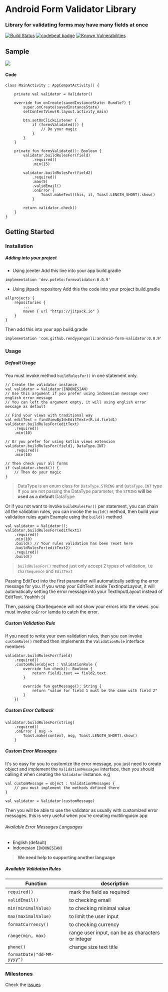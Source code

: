 # Android Form Validator Library
### Library for validating forms may have many fields at once

[![Build Status](https://travis-ci.org/rendyyangasli/android-form-validator.svg?branch=master)](https://travis-ci.org/rendyyangasli/android-form-validator)
[![codebeat badge](https://codebeat.co/badges/dbc9d2b3-09aa-46e2-878b-933a85d620c9)](https://codebeat.co/projects/github-com-rendyyangasli-android-form-validator-master)
[![Known Vulnerabilities](https://snyk.io/test/github/rendyyangasli/android-form-validator/badge.svg?targetFile=formvalidator%2Fbuild.gradle)](https://snyk.io/test/github/rendyyangasli/android-form-validator?targetFile=formvalidator%2Fbuild.gradle)

## Sample

![](asset/demo.gif)

#### Code 
```
class MainActivity : AppCompatActivity() {

    private val validator = Validator()

    override fun onCreate(savedInstanceState: Bundle?) {
        super.onCreate(savedInstanceState)
        setContentView(R.layout.activity_main)

        btn.setOnClickListener {
            if (formsValidated()) {
                // Do your magic
            }
        }
    }

    private fun formsValidated(): Boolean {
        validator.buildRulesFor(field)
            .required()
            .min(15)

        validator.buildRulesFor(field2)
            .required()
            .max(5)
            .validEmail()
            .onError {
                Toast.makeText(this, it, Toast.LENGTH_SHORT).show()
            }

        return validator.check()
    }
}
```

## Getting Started
### Installation

##### Adding into your project
 * Using jcenter 
 Add this line into your app build.gradle
```
implementation 'dev.poteto:formvalidator:0.0.9'
```

 * Using jitpack repository
 Add this the code into your project build.gradle 
```
allprojects {
    repositories {
        ...
        maven { url "https://jitpack.io" }
    }
}
```
Then  add this into your app build.gradle
```
implementation 'com.github.rendyyangasli:android-form-validator:0.0.9'
```


### Usage
##### Default Usage

You must invoke method `buildRulesFor()` in one statement only.

``` 
// Create the validator instance
val validator = Validator(INDONESIAN) 
// Use this argument if you prefer using indonesian message over english error message
// You can left the argument empty, it will using english error message as default

// Find your views with traditional way
val editText = findViewById<EditText>(R.id.field1)
validator.buildRulesFor(editText)
    .required()
    .min(10)
        
// Or you prefer for using kotlin views extension
validator.buildRulesFor(field1, DataType.INT)
    .required()
    .min(10)

// Then check your all forms 
if (validator.check()) {
    // Then do your magic
}
```

> DataType is an enum class for `DataType.STRING` and `DataType.INT` type 
> If you are not passing the DataType parameter, the `STRING` **will be used as a default** DataType

Or if you not want to invoke `buildRulesFor()` per statement, you can chain all the validation rules, you can invoke the `build()` method, then build your validation rules again
Example using the `build()` method 

```
val validator = Validator();
validator.buildRulesFor(editText1)
    .required()
    .min(10)
    .build() // Your rules validation has been reset here
    .buildRulesFor(editText2) 
    .required()
    .build()
``` 

> `buildRulesFor()` method just only accept 2 types of validation, i.e `CharSequence` and `EditText`

Passing EditText into the first parameter will automatically setting the error message for you. If you wrap your EditText inside TextInputLayout, it will automatically setting the error message into your TextInputLayout instead of EditText. Yeahhh :)) 

Then, passing CharSequence will not show your errors into the views. you must invoke `onError` lamda to catch the error.

##### Custom Validation Rule
If you need to write your own validation rules, then you can invoke `customRule()` method then implements the `ValidationRule` interface members

```
validator.buildRulesFor(field)
    .required()
    .customRule(object : ValidationRule {
        override fun check(): Boolean {
            return field1.text == field2.text
        }
        
        override fun getMessage(): String {
            return "value for field 1 must be the same with field 2"
        }
    })

```

##### Custom Error Callback
```
validator.buildRulesFor(string)
    .required()
    .onError { msg -> 
        Toast.make(context, msg, Toast.LENGTH_SHORT).show()
    }
```

##### Custom Error Messages 
It's so easy for you to customize the error message, you just need to create object and implement the `ValidationMessages` interface, then you should calling it when creating the `Validator` instance. e.g 
```
val customMessage = object : ValidationMessages {
    // you must implement the methods defined there
}

val validator = Validator(customMessage)
```
Then you will be able to use the validator as usually with customized error messages. this is very useful when you're creating multilinguism app

###### Available Error Messages Languages
* English (default)
* Indonesian (`INDONESIAN`)
> **We need help to supporting another language**

##### Available Validation Rules
Function      		   | description
---------------------------| -------------
`required()`  		   | mark the field as required
`validEmail()`             | to checking email
`min(minimalValue)` 	   | to checking minimal value
`max(maximalValue)`        | to limit the user input
`formatCurrency()`	   | to checking currency
`range(min, max)`	   | range user input, can be as characters or integer
`phone()`	           | change size text title
`formatDate("dd-MM-yyyy")` |

### Milestones
Check the [issues](https://github.com/rendyyangasli/android-form-validator/issues)